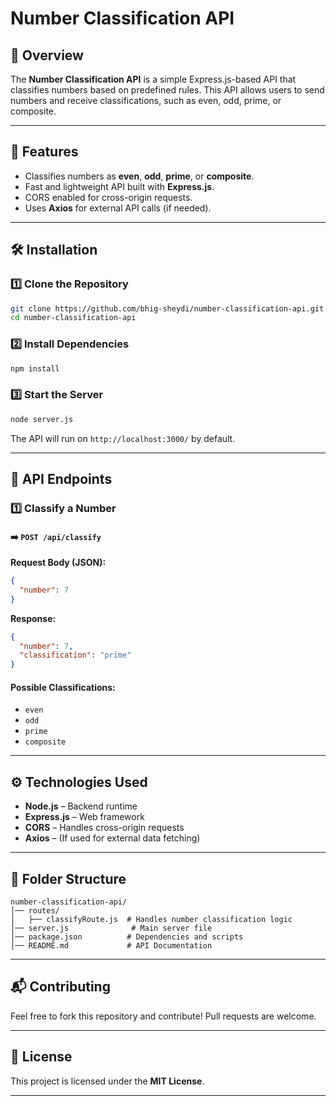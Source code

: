 # Number Classification API

## 📌 Overview
The **Number Classification API** is a simple Express.js-based API that classifies numbers based on predefined rules. This API allows users to send numbers and receive classifications, such as even, odd, prime, or composite.

---

## 🚀 Features
- Classifies numbers as **even**, **odd**, **prime**, or **composite**.
- Fast and lightweight API built with **Express.js**.
- CORS enabled for cross-origin requests.
- Uses **Axios** for external API calls (if needed).

---

## 🛠 Installation

### 1️⃣ Clone the Repository
```sh
git clone https://github.com/bhig-sheydi/number-classification-api.git
cd number-classification-api
```

### 2️⃣ Install Dependencies
```sh
npm install
```

### 3️⃣ Start the Server
```sh
node server.js
```

The API will run on `http://localhost:3000/` by default.

---

## 📡 API Endpoints

### 1️⃣ **Classify a Number**
#### ➡️ `POST /api/classify`

**Request Body (JSON):**
```json
{
  "number": 7
}
```

**Response:**
```json
{
  "number": 7,
  "classification": "prime"
}
```

#### Possible Classifications:
- `even`
- `odd`
- `prime`
- `composite`

---

## ⚙️ Technologies Used
- **Node.js** – Backend runtime
- **Express.js** – Web framework
- **CORS** – Handles cross-origin requests
- **Axios** – (If used for external data fetching)

---

## 📌 Folder Structure
```
number-classification-api/
│── routes/
│   ├── classifyRoute.js  # Handles number classification logic
│── server.js              # Main server file
│── package.json          # Dependencies and scripts
│── README.md             # API Documentation
```

---

## 📬 Contributing
Feel free to fork this repository and contribute! Pull requests are welcome.

---

## 📜 License
This project is licensed under the **MIT License**.

---




